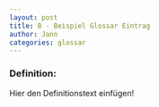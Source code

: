 ```yaml
---
layout: post
title: B - Beispiel Glossar Eintrag
author: Jann
categories: glossar
---
```


### Definition:
Hier den Definitionstext einfügen!


